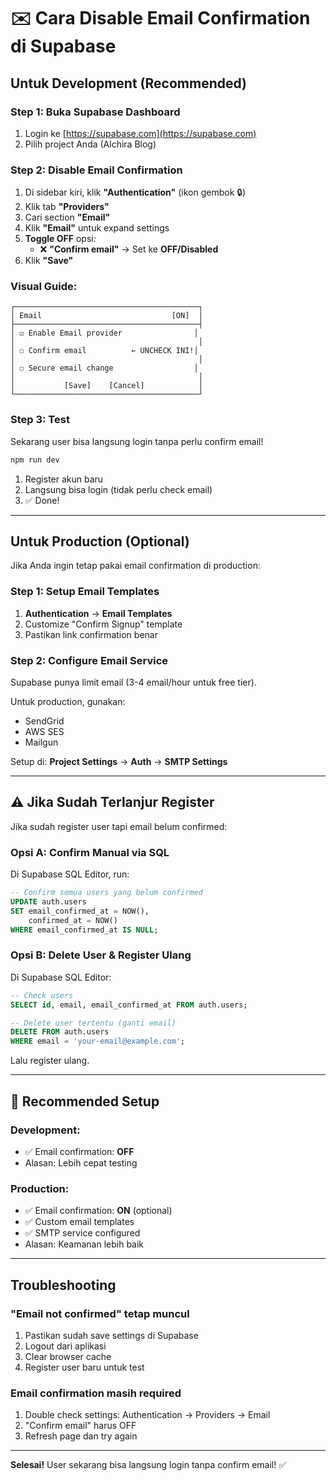 # ✉️ Cara Disable Email Confirmation di Supabase

## Untuk Development (Recommended)

### Step 1: Buka Supabase Dashboard

1. Login ke [https://supabase.com](https://supabase.com)
2. Pilih project Anda (Alchira Blog)

### Step 2: Disable Email Confirmation

1. Di sidebar kiri, klik **"Authentication"** (ikon gembok 🔒)
2. Klik tab **"Providers"**
3. Cari section **"Email"**
4. Klik **"Email"** untuk expand settings
5. **Toggle OFF** opsi:
   - ❌ **"Confirm email"** → Set ke **OFF/Disabled**
6. Klik **"Save"**

### Visual Guide:
```
┌─────────────────────────────────────────┐
│ Email                             [ON]  │
├─────────────────────────────────────────┤
│ ☑ Enable Email provider                │
│                                         │
│ ☐ Confirm email          ← UNCHECK INI!│
│                                         │
│ ☐ Secure email change                  │
│                                         │
│           [Save]    [Cancel]            │
└─────────────────────────────────────────┘
```

### Step 3: Test

Sekarang user bisa langsung login tanpa perlu confirm email!

```bash
npm run dev
```

1. Register akun baru
2. Langsung bisa login (tidak perlu check email)
3. ✅ Done!

---

## Untuk Production (Optional)

Jika Anda ingin tetap pakai email confirmation di production:

### Step 1: Setup Email Templates

1. **Authentication** → **Email Templates**
2. Customize "Confirm Signup" template
3. Pastikan link confirmation benar

### Step 2: Configure Email Service

Supabase punya limit email (3-4 email/hour untuk free tier).

Untuk production, gunakan:
- SendGrid
- AWS SES
- Mailgun

Setup di: **Project Settings** → **Auth** → **SMTP Settings**

---

## ⚠️ Jika Sudah Terlanjur Register

Jika sudah register user tapi email belum confirmed:

### Opsi A: Confirm Manual via SQL

Di Supabase SQL Editor, run:

```sql
-- Confirm semua users yang belum confirmed
UPDATE auth.users 
SET email_confirmed_at = NOW(), 
    confirmed_at = NOW()
WHERE email_confirmed_at IS NULL;
```

### Opsi B: Delete User & Register Ulang

Di Supabase SQL Editor:

```sql
-- Check users
SELECT id, email, email_confirmed_at FROM auth.users;

-- Delete user tertentu (ganti email)
DELETE FROM auth.users 
WHERE email = 'your-email@example.com';
```

Lalu register ulang.

---

## 🎯 Recommended Setup

### Development:
- ✅ Email confirmation: **OFF**
- Alasan: Lebih cepat testing

### Production:
- ✅ Email confirmation: **ON** (optional)
- ✅ Custom email templates
- ✅ SMTP service configured
- Alasan: Keamanan lebih baik

---

## Troubleshooting

### "Email not confirmed" tetap muncul
1. Pastikan sudah save settings di Supabase
2. Logout dari aplikasi
3. Clear browser cache
4. Register user baru untuk test

### Email confirmation masih required
1. Double check settings: Authentication → Providers → Email
2. "Confirm email" harus OFF
3. Refresh page dan try again

---

**Selesai!** User sekarang bisa langsung login tanpa confirm email! ✅


